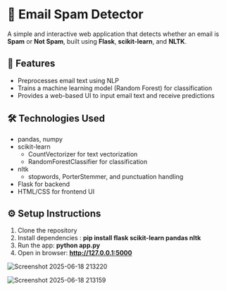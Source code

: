 # 📧 Email Spam Detector

A simple and interactive web application that detects whether an email is **Spam** or **Not Spam**, built using **Flask**, **scikit-learn**, and **NLTK**.

## 🚀 Features

- Preprocesses email text using NLP
- Trains a machine learning model (Random Forest) for classification
- Provides a web-based UI to input email text and receive predictions

## 🛠️ Technologies Used

- pandas, numpy
- scikit-learn
  - CountVectorizer for text vectorization
  - RandomForestClassifier for classification
- nltk
  - stopwords, PorterStemmer, and punctuation handling
- Flask for backend
- HTML/CSS for frontend UI

## ⚙️ Setup Instructions

1. Clone the repository
2. Install dependencies : **pip install flask scikit-learn pandas nltk**
3. Run the app: **python app.py**
4. Open in browser: **http://127.0.0.1:5000**

![Screenshot 2025-06-18 213220](https://github.com/user-attachments/assets/19cc526e-44d6-4471-ad05-278a4baeb3b2)

![Screenshot 2025-06-18 213159](https://github.com/user-attachments/assets/75178c1a-5a9f-444c-a506-1a20f8c04ce6)
